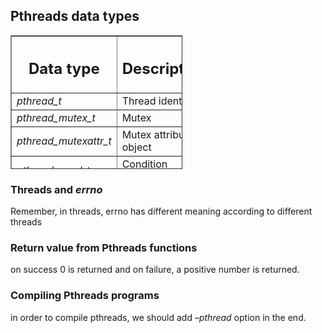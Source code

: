 ## **Pthreads data types**

<table border="1" height="214" style="border-collapse: collapse; width: 54.6573%;" class="jop-noMdConv"><thead class="jop-noMdConv"><tr class="jop-noMdConv"><th scope="col" style="width: 49.9966%;" class="jop-noMdConv"><h2 class="jop-noMdConv">Data type</h2></th><th scope="col" style="width: 49.9966%;" class="jop-noMdConv"><h2 class="jop-noMdConv">Description</h2></th></tr></thead><tbody class="jop-noMdConv"><tr class="jop-noMdConv"><td style="width: 49.9966%;" class="jop-noMdConv"><em class="jop-noMdConv">pthread_t</em></td><td style="width: 49.9966%;" class="jop-noMdConv">Thread identifier</td></tr><tr class="jop-noMdConv"><td style="width: 49.9966%;" class="jop-noMdConv"><em class="jop-noMdConv">pthread_mutex_t</em></td><td style="width: 49.9966%;" class="jop-noMdConv">Mutex</td></tr><tr class="jop-noMdConv"><td style="width: 49.9966%;" class="jop-noMdConv"><em class="jop-noMdConv">pthread_mutexattr_t</em></td><td style="width: 49.9966%;" class="jop-noMdConv">Mutex attributes object</td></tr><tr class="jop-noMdConv"><td style="width: 49.9966%;" class="jop-noMdConv"><em class="jop-noMdConv">pthread_cond_t</em></td><td style="width: 49.9966%;" class="jop-noMdConv">Condition variable</td></tr><tr class="jop-noMdConv"><td style="width: 49.9966%;" class="jop-noMdConv"><em class="jop-noMdConv">pthread_condattr_t</em></td><td style="width: 49.9966%;" class="jop-noMdConv">Condition variable attributes object</td></tr><tr class="jop-noMdConv"><td style="width: 49.9966%;" class="jop-noMdConv"><em class="jop-noMdConv">pthread_key_t</em></td><td style="width: 49.9966%;" class="jop-noMdConv">Key for thread-specific data</td></tr><tr class="jop-noMdConv"><td style="width: 49.9966%;" class="jop-noMdConv"><em class="jop-noMdConv">pthread_once_t</em></td><td style="width: 49.9966%;" class="jop-noMdConv">One-time initialization control context</td></tr><tr class="jop-noMdConv"><td style="width: 49.9966%;" class="jop-noMdConv"><em class="jop-noMdConv">pthread_attr_t</em></td><td style="width: 49.9966%;" class="jop-noMdConv">Thread attributes object</td></tr></tbody></table>

### Threads and *errno*

Remember, in threads, errno has different meaning according to different threads

### Return value from Pthreads functions

on success 0 is returned and on failure, a positive number is returned.

### Compiling Pthreads programs

in order to compile pthreads, we should add *–pthread* option in the end.